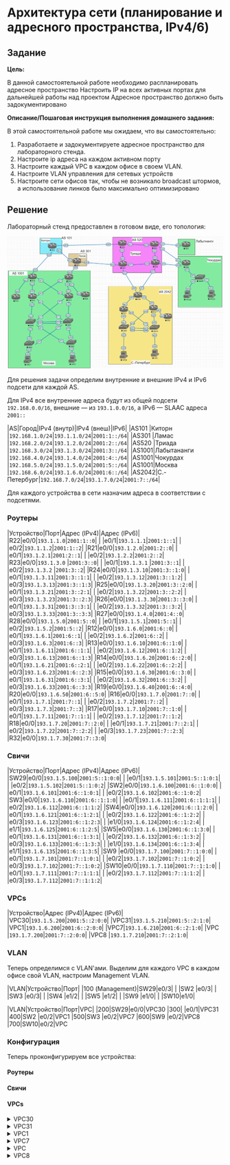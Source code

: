 # Архитектура сети (планирование и адресного пространства, IPv4/6)

## Задание

**Цель:**

В данной самостоятельной работе необходимо распланировать адресное пространство
Настроить IP на всех активных портах для дальнейшей работы над проектом
Адресное пространство должно быть задокументировано

**Описание/Пошаговая инструкция выполнения домашнего задания:**

В этой самостоятельной работе мы ожидаем, что вы самостоятельно:

1. Разработаете и задокументируете адресное пространство для лабораторного стенда.
2. Настроите ip адреса на каждом активном порту
3. Настроите каждый VPC в каждом офисе в своем VLAN.
4. Настроите VLAN управления для сетевых устройств
5. Настроите сети офисов так, чтобы не возникало broadcast штормов, а использование линков было максимально оптимизировано

## Решение

Лабораторный стенд предоставлен в готовом виде, его топология:

![Топология стенда, скриншот из Eve-NG](./topology-initial.png)

Для решения задачи определим внутренние и внешние IPv4 и IPv6
подсети для каждой AS.

Для IPv4 все внутренние адреса будут из общей подсети `192.168.0.0/16`,
внешние — из `193.1.0.0/16`, а IPv6 — SLAAC адреса `2001::`

|AS|Город|IPv4 (внутр)|IPv4 (внеш)|IPv6|
|AS101 |Киторн      |`192.168.1.0/24`|`193.1.1.0/24`|`2001:1::/64`|
|AS301 |Ламас       |`192.168.2.0/24`|`193.1.2.0/24`|`2001:2::/64`|
|AS520 |Триада      |`192.168.3.0/24`|`193.1.3.0/24`|`2001:3::/64`|
|AS1001|Лабытананги |`192.168.4.0/24`|`193.1.4.0/24`|`2001:4::/64`|
|AS1001|Чокурдах    |`192.168.5.0/24`|`193.1.5.0/24`|`2001:5::/64`|
|AS1001|Москва      |`192.168.6.0/24`|`193.1.6.0/24`|`2001:6::/64`|
|AS2042|С.-Петербург|`192.168.7.0/24`|`193.1.7.0/24`|`2001:7::/64`|

Для каждого устройства в сети назначим адреса в соответствии с подсетями.

### Роутеры

|Устройство|Порт|Адрес (IPv4)|Адрес (IPv6)|
|R22|e0/0|`193.1.1.0`|`2001:1::0`|
|   |e0/1|`193.1.1.1`|`2001:1::1`|
|   |e0/2|`193.1.1.2`|`2001:1::2`|
|R21|e0/0|`193.1.2.0`|`2001:2::0`|
|   |e0/1|`193.1.2.1`|`2001:2::1`|
|   |e0/2|`193.1.2.2`|`2001:2::2`|
|R23|e0/0|`193.1.3.0` |`2001:3::0`|
|   |e0/1|`193.1.3.1` |`2001:3::1`|
|   |e0/2|`193.1.3.2` |`2001:3::2`|
|R24|e0/0|`193.1.3.10`|`2001:3::1:0`|
|   |e0/1|`193.1.3.11`|`2001:3::1:1`|
|   |e0/2|`193.1.3.12`|`2001:3::1:2`|
|   |e0/3|`193.1.3.13`|`2001:3::1:3`|
|R25|e0/0|`193.1.3.20`|`2001:3::2:0`|
|   |e0/1|`193.1.3.21`|`2001:3::2:1`|
|   |e0/2|`193.1.3.22`|`2001:3::2:2`|
|   |e0/3|`193.1.3.23`|`2001:3::2:3`|
|R26|e0/0|`193.1.3.30`|`2001:3::3:0`|
|   |e0/1|`193.1.3.31`|`2001:3::3:1`|
|   |e0/2|`193.1.3.32`|`2001:3::3:2`|
|   |e0/3|`193.1.3.33`|`2001:3::3:3`|
|R27|e0/0|`193.1.4.0`|`2001:4::0`|
|R28|e0/0|`193.1.5.0`|`2001:5::0`|
|   |e0/1|`193.1.5.1`|`2001:5::1`|
|   |e0/2|`193.1.5.2`|`2001:5::2`|
|R12|e0/0|`193.1.6.0`|`2001:6::0`|
|   |e0/1|`193.1.6.1`|`2001:6::1`|
|   |e0/2|`193.1.6.2`|`2001:6::2`|
|   |e0/3|`193.1.6.3`|`2001:6::3`|
|R13|e0/0|`193.1.6.10`|`2001:6::1:0`|
|   |e0/1|`193.1.6.11`|`2001:6::1:1`|
|   |e0/2|`193.1.6.12`|`2001:6::1:2`|
|   |e0/3|`193.1.6.13`|`2001:6::1:3`|
|R14|e0/0|`193.1.6.20`|`2001:6::2:0`|
|   |e0/1|`193.1.6.21`|`2001:6::2:1`|
|   |e0/2|`193.1.6.22`|`2001:6::2:2`|
|   |e0/3|`193.1.6.23`|`2001:6::2:3`|
|R15|e0/0|`193.1.6.30`|`2001:6::3:0`|
|   |e0/1|`193.1.6.31`|`2001:6::3:1`|
|   |e0/2|`193.1.6.32`|`2001:6::3:2`|
|   |e0/3|`193.1.6.33`|`2001:6::3:3`|
|R19|e0/0|`193.1.6.40`|`2001:6::4:0`|
|R20|e0/0|`193.1.6.50`|`2001:6::5:0`|
|R16|e0/0|`193.1.7.0`|`2001:7::0`|
|   |e0/1|`193.1.7.1`|`2001:7::1`|
|   |e0/2|`193.1.7.2`|`2001:7::2`|
|   |e0/3|`193.1.7.3`|`2001:7::3`|
|R17|e0/0|`193.1.7.10`|`2001:7::1:0`|
|   |e0/1|`193.1.7.11`|`2001:7::1:1`|
|   |e0/2|`193.1.7.12`|`2001:7::1:2`|
|R18|e0/0|`193.1.7.20`|`2001:7::2:0`|
|   |e0/1|`193.1.7.21`|`2001:7::2:1`|
|   |e0/2|`193.1.7.22`|`2001:7::2:2`|
|   |e0/3|`193.1.7.23`|`2001:7::2:3`|
|R32|e0/0|`193.1.7.30`|`2001:7::3:0`|

### Свичи

|Устройство|Порт|Адрес (IPv4)|Адрес (IPv6)|
|SW29|e0/0|`193.1.5.100`|`2001:5::1:0:0`|
|    |e0/1|`193.1.5.101`|`2001:5::1:0:1`|
|    |e0/2|`193.1.5.102`|`2001:5::1:0:2`|
|SW2|e0/0|`193.1.6.100`|`2001:6::1:0:0`|
|   |e0/1|`193.1.6.101`|`2001:6::1:0:1`|
|   |e0/2|`193.1.6.102`|`2001:6::1:0:2`|
|SW3|e0/0|`193.1.6.110`|`2001:6::1:1:0`|
|   |e0/1|`193.1.6.111`|`2001:6::1:1:1`|
|   |e0/2|`193.1.6.112`|`2001:6::1:1:2`|
|SW4|e0/0|`193.1.6.120`|`2001:6::1:2:0`|
|   |e0/1|`193.1.6.121`|`2001:6::1:2:1`|
|   |e0/2|`193.1.6.122`|`2001:6::1:2:2`|
|   |e0/3|`193.1.6.123`|`2001:6::1:2:3`|
|   |e1/0|`193.1.6.124`|`2001:6::1:2:4`|
|   |e1/1|`193.1.6.125`|`2001:6::1:2:5`|
|SW5|e0/0|`193.1.6.130`|`2001:6::1:3:0`|
|   |e0/1|`193.1.6.131`|`2001:6::1:3:1`|
|   |e0/2|`193.1.6.132`|`2001:6::1:3:2`|
|   |e0/3|`193.1.6.133`|`2001:6::1:3:3`|
|   |e1/0|`193.1.6.134`|`2001:6::1:3:4`|
|   |e1/1|`193.1.6.135`|`2001:6::1:3:5`|
|SW9 |e0/0|`193.1.7.100`|`2001:7::1:0:0`|
|    |e0/1|`193.1.7.101`|`2001:7::1:0:1`|
|    |e0/2|`193.1.7.102`|`2001:7::1:0:2`|
|    |e0/3|`193.1.7.102`|`2001:7::1:0:2`|
|SW10|e0/0|`193.1.7.110`|`2001:7::1:1:0`|
|    |e0/1|`193.1.7.111`|`2001:7::1:1:1`|
|    |e0/2|`193.1.7.112`|`2001:7::1:1:2`|
|    |e0/3|`193.1.7.112`|`2001:7::1:1:2`|

### VPCs

|Устройство|Адрес (IPv4)|Адрес (IPv6)|
|VPC30|`193.1.5.200`|`2001:5::2:0:0`|
|VPC31|`193.1.5.210`|`2001:5::2:1:0`|
|VPC1|`193.1.6.200`|`2001:6::2:0:0`|
|VPC7|`193.1.6.210`|`2001:6::2:1:0`|
|VPC  |`193.1.7.200`|`2001:7::2:0:0`|
|VPC8 |`193.1.7.210`|`2001:7::2:1:0`|

### VLAN

Теперь определимся с VLAN'ами.
Выделим для каждого VPC в каждом офисе свой VLAN,
настроим Management VLAN.

|VLAN|Устройство|Порт|
|100 (Management)|SW29|e0/3|
|                |SW2 |e0/3|
|                |SW3 |e0/3|
|                |SW4 |e1/2|
|                |SW5 |e1/2|
|                |SW9 |e1/0|
|                |SW10|e1/0|

|VLAN|Устройство|Порт|VPC|
|200|SW29|e0/0|VPC30
|300|    |e0/1|VPC31
|400|SW2 |e0/2|VPC1
|500|SW3 |e0/2|VPC7
|600|SW9 |e0/2|VPC8
|700|SW10|e0/2|VPC

### Конфигурация

Теперь проконфигурируем все устройства:

#### Роутеры

#### Свичи

#### VPCs

<details>
  <summary>VPC30</summary>

  ```
  ip 193.1.5.200 193.1.5.100 24
  ip auto
  ```
</details>

<details>
  <summary>VPC31</summary>

  ```
  ip 193.1.5.210 193.1.5.101 24
  ip auto
  ```
</details>

<details>
  <summary>VPC1</summary>

  ```
  ip 193.1.6.200 193.1.6.102 24
  ip auto
  ```
</details>

<details>
  <summary>VPC7</summary>

  ```
  ip 193.1.6.210 193.1.6.112 24
  ip auto
  ```
</details>

<details>
  <summary>VPC</summary>

  ```
  ip 193.1.7.200 193.1.7.112 24
  ip auto
  ```
</details>

<details>
  <summary>VPC8</summary>

  ```
  ip 193.1.7.210 193.1.7.102 24
  ip auto
  ```
</details>
